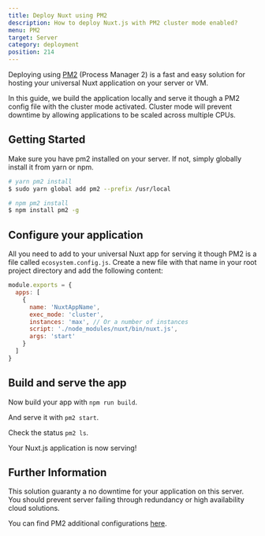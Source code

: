 ```yaml
---
title: Deploy Nuxt using PM2
description: How to deploy Nuxt.js with PM2 cluster mode enabled?
menu: PM2
target: Server
category: deployment
position: 214
---
```


Deploying using [PM2](https://pm2.keymetrics.io/) (Process Manager 2) is a fast and easy solution for hosting your universal Nuxt application on your server or VM.

In this guide, we build the application locally and serve it though a PM2 config file with the cluster mode activated. Cluster mode will prevent downtime by allowing applications to be scaled across multiple CPUs.

## Getting Started

Make sure you have pm2 installed on your server. If not, simply globally install it from yarn or npm.

```bash
# yarn pm2 install
$ sudo yarn global add pm2 --prefix /usr/local

# npm pm2 install
$ npm install pm2 -g
```

## Configure your application

All you need to add to your universal Nuxt app for serving it though PM2 is a file called `ecosystem.config.js`. Create a new file with that name in your root project directory and add the following content:

```javascript
module.exports = {
  apps: [
    {
      name: 'NuxtAppName',
      exec_mode: 'cluster',
      instances: 'max', // Or a number of instances
      script: './node_modules/nuxt/bin/nuxt.js',
      args: 'start'
    }
  ]
}
```

## Build and serve the app

Now build your app with `npm run build`.

And serve it with `pm2 start`.

Check the status `pm2 ls`.

Your Nuxt.js application is now serving!

## Further Information

This solution guaranty a no downtime for your application on this server. You should prevent server failing through redundancy or high availability cloud solutions.

You can find PM2 additional configurations [here](https://pm2.keymetrics.io/docs/usage/application-declaration/#general).
